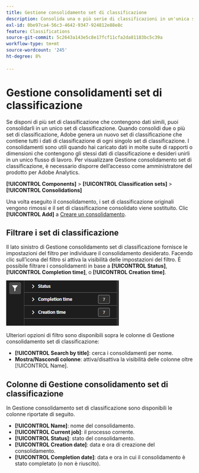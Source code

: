 ```yaml
---
title: Gestione consolidamento set di classificazione
description: Consolida una o più serie di classificazioni in un'unica serie.
exl-id: 0be97ca4-56c3-4642-9347-924812e88e8c
feature: Classifications
source-git-commit: 5c2643a143e5c8e17fcf11cfa2da81183bc5c39a
workflow-type: tm+mt
source-wordcount: '245'
ht-degree: 8%

---
```


# Gestione consolidamenti set di classificazione

Se disponi di più set di classificazione che contengono dati simili, puoi consolidarli in un unico set di classificazione. Quando consolidi due o più set di classificazione, Adobe genera un nuovo set di classificazione che contiene tutti i dati di classificazione di ogni singolo set di classificazione. I consolidamenti sono utili quando hai caricato dati in molte suite di rapporti o dimensioni che contengono gli stessi dati di classificazione e desideri unirli in un unico flusso di lavoro. Per visualizzare Gestione consolidamento set di classificazione, è necessario disporre dell’accesso come amministratore del prodotto per Adobe Analytics.

**[!UICONTROL Components]** > **[!UICONTROL Classification sets]** > **[!UICONTROL Consolidations]**

Una volta eseguito il consolidamento, i set di classificazione originali vengono rimossi e il set di classificazione consolidato viene sostituito. Clic **[!UICONTROL Add]** a [Creare un consolidamento](process.md).

## Filtrare i set di classificazione

Il lato sinistro di Gestione consolidamento set di classificazione fornisce le impostazioni del filtro per individuare il consolidamento desiderato. Facendo clic sull’icona del filtro si attiva la visibilità delle impostazioni del filtro. È possibile filtrare i consolidamenti in base a **[!UICONTROL Status]**, **[!UICONTROL Completion time]**, o **[!UICONTROL Creation time]**.

![Filtri di consolidamento del set di classificazione](../../assets/classification-set-consolidation-filters.png)

Ulteriori opzioni di filtro sono disponibili sopra le colonne di Gestione consolidamento set di classificazione:

* **[!UICONTROL Search by title]**: cerca i consolidamenti per nome.
* **Mostra/Nascondi colonne**: attiva/disattiva la visibilità delle colonne oltre [!UICONTROL Name].

## Colonne di Gestione consolidamento set di classificazione

In Gestione consolidamento set di classificazione sono disponibili le colonne riportate di seguito.

* **[!UICONTROL Name]**: nome del consolidamento.
* **[!UICONTROL Current job]**: il processo corrente. <!-- todo: better description -->
* **[!UICONTROL Status]**: stato del consolidamento. <!-- todo: get list of possible statuses -->
* **[!UICONTROL Creation date]**: data e ora di creazione del consolidamento.
* **[!UICONTROL Completion date]**: data e ora in cui il consolidamento è stato completato (o non è riuscito).
